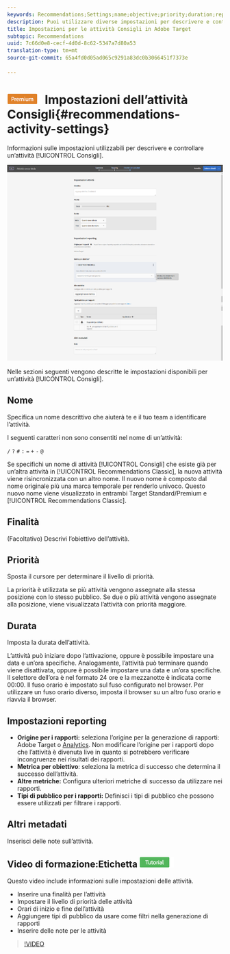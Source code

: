 ```yaml
---
keywords: Recommendations;Settings;name;objective;priority;duration;reporting settings;other metadata
description: Puoi utilizzare diverse impostazioni per descrivere e controllare un’attività Consigli in Adobe Target.
title: Impostazioni per le attività Consigli in Adobe Target
subtopic: Recommendations
uuid: 7c66d0e8-cecf-4d0d-8c62-5347a7d80a53
translation-type: tm+mt
source-git-commit: 65a4fd0d05ad065c9291a83dc0b3066451f7373e

---
```



# ![PREMIUM](/help/assets/premium.png) Impostazioni dell’attività Consigli{#recommendations-activity-settings}

Informazioni sulle impostazioni utilizzabili per descrivere e controllare un’attività [!UICONTROL Consigli].

![Pagina Obiettivi e impostazioni della funzione Consigli](/help/c-recommendations/t-create-recs-activity/assets/recs-settings.png)

Nelle sezioni seguenti vengono descritte le impostazioni disponibili per un’attività [!UICONTROL Consigli].

## Nome

Specifica un nome descrittivo che aiuterà te e il tuo team a identificare l’attività.

I seguenti caratteri non sono consentiti nel nome di un’attività:

`/`
`?`
`#`
`:`
`=`
`+`
`-`
`@`

Se specifichi un nome di attività [!UICONTROL Consigli] che esiste già per un’altra attività in [!UICONTROL Recommendations Classic], la nuova attività viene risincronizzata con un altro nome. Il nuovo nome è composto dal nome originale più una marca temporale per renderlo univoco. Questo nuovo nome viene visualizzato in entrambi Target Standard/Premium e [!UICONTROL Recommendations Classic].

## Finalità

(Facoltativo) Descrivi l’obiettivo dell’attività.

## Priorità

Sposta il cursore per determinare il livello di priorità.

La priorità è utilizzata se più attività vengono assegnate alla stessa posizione con lo stesso pubblico. Se due o più attività vengono assegnate alla posizione, viene visualizzata l’attività con priorità maggiore.

## Durata

Imposta la durata dell’attività.

L’attività può iniziare dopo l’attivazione, oppure è possibile impostare una data e un’ora specifiche. Analogamente, l’attività può terminare quando viene disattivata, oppure è possibile impostare una data e un’ora specifiche. Il selettore dell’ora è nel formato 24 ore e la mezzanotte è indicata come 00:00. Il fuso orario è impostato sul fuso configurato nel browser. Per utilizzare un fuso orario diverso, imposta il browser su un altro fuso orario e riavvia il browser.

## Impostazioni reporting

* **Origine per i rapporti:** seleziona l’origine per la generazione di rapporti: Adobe Target o [Analytics](/help/c-integrating-target-with-mac/a4t/a4t.md). Non modificare l’origine per i rapporti dopo che l’attività è divenuta live in quanto si potrebbero verificare incongruenze nei risultati dei rapporti.
* **Metrica per obiettivo**: seleziona la metrica di successo che determina il successo dell’attività.
* **Altre metriche:** Configura ulteriori metriche di successo da utilizzare nei rapporti.
* **Tipi di pubblico per i rapporti:** Definisci i tipi di pubblico che possono essere utilizzati per filtrare i rapporti.

## Altri metadati

Inserisci delle note sull’attività.

## Video di formazione:Etichetta ![Esercitazione impostazioni attività (3:02)](/help/assets/tutorial.png)

Questo video include informazioni sulle impostazioni delle attività.

* Inserire una finalità per l’attività
* Impostare il livello di priorità delle attività
* Orari di inizio e fine dell’attività
* Aggiungere tipi di pubblico da usare come filtri nella generazione di rapporti
* Inserire delle note per le attività

>[!VIDEO](https://video.tv.adobe.com/v/17381)